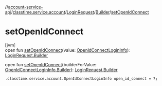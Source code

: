 //[account-service-api](../../../../index.md)/[classtime.service.account](../../index.md)/[LoginRequest](../index.md)/[Builder](index.md)/[setOpenIdConnect](set-open-id-connect.md)

# setOpenIdConnect

[jvm]\
open fun [setOpenIdConnect](set-open-id-connect.md)(value: [OpenIdConnectLoginInfo](../../-open-id-connect-login-info/index.md)): [LoginRequest.Builder](index.md)

open fun [setOpenIdConnect](set-open-id-connect.md)(builderForValue: [OpenIdConnectLoginInfo.Builder](../../-open-id-connect-login-info/-builder/index.md)): [LoginRequest.Builder](index.md)

`.classtime.service.account.OpenIdConnectLoginInfo open_id_connect = 7;`
